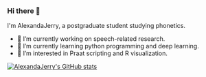### Hi there 👋

I'm AlexandaJerry, a postgraduate student studying phonetics.

- 🔭 I’m currently working on speech-related research.
- 🌱 I’m currently learning python programming and deep learning.
- 👯 I’m interested in Praat scripting and R visualization.

[![AlexandaJerry's GitHub stats](https://github-readme-stats.vercel.app/api?username=AlexandaJerry&show_icons=true&theme=tokyonight)](https://github.com/anuraghazra/github-readme-stats)
